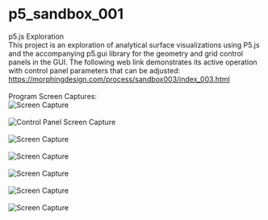 # p5_sandbox_001
p5.js Exploration
<br />
This project is an exploration of analytical surface visualizations using P5.js and the accompanying p5.gui library for the geometry and grid control panels in the GUI.  The following web link demonstrates its active operation with control panel parameters that can be adjusted:
https://morphingdesign.com/process/sandbox003/index_003.html
<br />
<br />
Program Screen Captures:
<br />
![Screen Capture](../master/img/screenCap000.PNG)
<br />
<br />
![Control Panel Screen Capture](../master/img/screenCap006.PNG)
<br />
<br />
![Screen Capture](../master/img/screenCap001.PNG)
<br />
<br />
![Screen Capture](../master/img/screenCap002.PNG)
<br />
<br />
![Screen Capture](../master/img/screenCap003.PNG)
<br />
<br />
![Screen Capture](../master/img/screenCap004.PNG)
<br />
<br />
![Screen Capture](../master/img/screenCap005.PNG)





